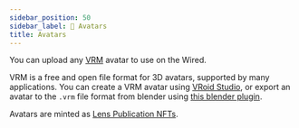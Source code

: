 ```yaml
---
sidebar_position: 50
sidebar_label: 💃 Avatars
title: Avatars
---
```


You can upload any [VRM](https://vrm.dev/) avatar to use on the Wired.

VRM is a free and open file format for 3D avatars, supported by many applications. You can create a VRM avatar using [VRoid Studio](https://vroid.com/studio/en), or export an avatar to the `.vrm` file format from blender using [this blender plugin](https://github.com/saturday06/VRM_Addon_for_Blender).

Avatars are minted as [Lens Publication NFTs](https://docs.lens.xyz/docs/publication).
